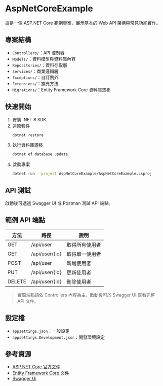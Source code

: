 # AspNetCoreExample

這是一個 ASP.NET Core 範例專案，展示基本的 Web API 架構與常見功能實作。

## 專案結構

- `Controllers/`：API 控制器
- `Models/`：資料模型與資料庫內容
- `Repositories/`：資料存取層
- `Services/`：商業邏輯層
- `Exceptions/`：自訂例外
- `Extensions/`：擴充方法
- `Migrations/`：Entity Framework Core 資料庫遷移

## 快速開始

1. 安裝 .NET 8 SDK
2. 還原套件
   ```sh
   dotnet restore
   ```
3. 執行資料庫遷移
   ```sh
   dotnet ef database update
   ```
4. 啟動專案
   ```sh
   dotnet run --project AspNetCoreExample/AspNetCoreExample.csproj
   ```

## API 測試

啟動後可透過 Swagger UI 或 Postman 測試 API 端點。

## 範例 API 端點

| 方法   | 路徑                | 說明         |
|--------|---------------------|--------------|
| GET    | /api/user           | 取得所有使用者 |
| GET    | /api/user/{id}      | 取得單一使用者 |
| POST   | /api/user           | 新增使用者     |
| PUT    | /api/user/{id}      | 更新使用者     |
| DELETE | /api/user/{id}      | 刪除使用者     |

> 實際端點請依 Controllers 內容為主，啟動後可於 Swagger UI 查看完整 API 文件。

## 設定檔

- `appsettings.json`：一般設定
- `appsettings.Development.json`：開發環境設定

## 參考資源

- [ASP.NET Core 官方文件](https://learn.microsoft.com/aspnet/core)
- [Entity Framework Core 文件](https://learn.microsoft.com/ef/core)
- [Swagger UI](https://swagger.io/tools/swagger-ui/)